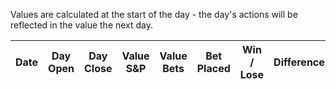 Values are calculated at the start of the day - the day's actions will be reflected in the value the next day.

| Date | Day Open | Day Close | Value S&P | Value Bets | Bet Placed | Win / Lose | Difference |
| --- | --- | --- | --- | --- | --- | --- | --- |

